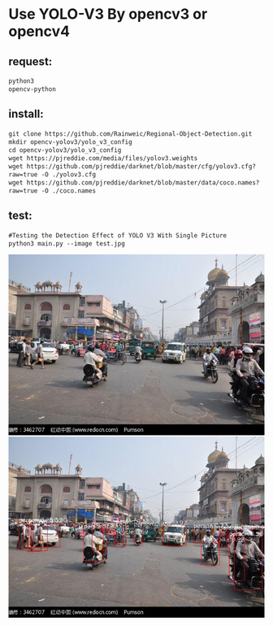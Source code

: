 
# Use YOLO-V3 By opencv3 or opencv4

## request:
    python3
    opencv-python

## install:
    git clone https://github.com/Rainweic/Regional-Object-Detection.git
    mkdir opencv-yolov3/yolo_v3_config
    cd opencv-yolov3/yolo_v3_config
    wget https://pjreddie.com/media/files/yolov3.weights
    wget https://github.com/pjreddie/darknet/blob/master/cfg/yolov3.cfg?raw=true -O ./yolov3.cfg
    wget https://github.com/pjreddie/darknet/blob/master/data/coco.names?raw=true -O ./coco.names

## test:
    #Testing the Detection Effect of YOLO V3 With Single Picture
    python3 main.py --image test.jpg

  ![Original picture](test.jpg)
  ![output](output.jpg)
